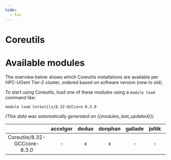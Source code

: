 ```yaml
---
hide:
  - toc
---
```


Coreutils
=========

# Available modules


The overview below shows which Coreutils installations are available per HPC-UGent Tier-2 cluster, ordered based on software version (new to old).

To start using Coreutils, load one of these modules using a `module load` command like:

```shell
module load Coreutils/8.32-GCCcore-8.3.0
```

*(This data was automatically generated on {{modules_last_updated}})*  

| |accelgor|doduo|donphan|gallade|joltik|shinx|skitty|
| :---: | :---: | :---: | :---: | :---: | :---: | :---: | :---: |
|Coreutils/8.32-GCCcore-8.3.0|-|x|x|-|-|-|-|
